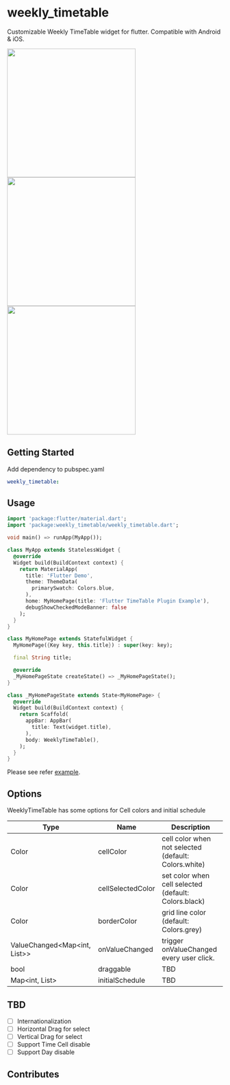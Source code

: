 # weekly_timetable

Customizable Weekly TimeTable widget for flutter. Compatible with Android & iOS.

<img src="https://user-images.githubusercontent.com/1451365/70038838-47470500-15fc-11ea-8f9e-c7c7a222a24b.png" width="300px">
<img src="https://user-images.githubusercontent.com/1451365/70038836-47470500-15fc-11ea-86d9-2ad17b54589f.png" width="300px">
<img src="https://user-images.githubusercontent.com/1451365/70038833-47470500-15fc-11ea-91c6-fce5cc800045.png" width="300px">

## Getting Started

Add dependency to pubspec.yaml

```yaml
weekly_timetable:
```


## Usage

```dart
import 'package:flutter/material.dart';
import 'package:weekly_timetable/weekly_timetable.dart';

void main() => runApp(MyApp());

class MyApp extends StatelessWidget {
  @override
  Widget build(BuildContext context) {
    return MaterialApp(
      title: 'Flutter Demo',
      theme: ThemeData(
        primarySwatch: Colors.blue,
      ),
      home: MyHomePage(title: 'Flutter TimeTable Plugin Example'),
      debugShowCheckedModeBanner: false
    );
  }
}

class MyHomePage extends StatefulWidget {
  MyHomePage({Key key, this.title}) : super(key: key);

  final String title;

  @override
  _MyHomePageState createState() => _MyHomePageState();
}

class _MyHomePageState extends State<MyHomePage> {
  @override
  Widget build(BuildContext context) {
    return Scaffold(
      appBar: AppBar(
        title: Text(widget.title),
      ),
      body: WeeklyTimeTable(),
    );
  }
}
```


Please see refer [example](./example).


## Options

WeeklyTimeTable has some options for Cell colors and initial schedule

| Type                | Name              | Description                                          |
|---------------------|-------------------|------------------------------------------------------|
| Color               | cellColor         | cell color when not selected (default: Colors.white) |
| Color               | cellSelectedColor | set color when cell selected (default: Colors.black) |
| Color               | borderColor       | grid line color (default: Colors.grey)               |
| ValueChanged<Map<int, List<int>>>        | onValueChanged    | trigger onValueChanged every user click.             |
| bool                | draggable         | TBD                                                  |
| Map<int, List<int>> | initialSchedule   | TBD                                                  |

## TBD

- [ ] Internationalization
- [ ] Horizontal Drag for select
- [ ] Vertical Drag for select
- [ ] Support Time Cell disable
- [ ] Support Day disable

## Contributes
